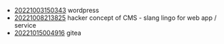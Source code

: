 - [20221003150343](/zet/20221003150343/README.md) wordpress
- [20221008213825](/zet/20221008213825/README.md) hacker concept of CMS - slang lingo for web app / service
- [20221015004916](/zet/20221015004916/README.md) gitea
